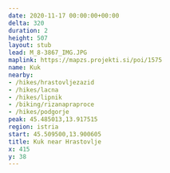 ```yaml
---
date: 2020-11-17 00:00:00+00:00
delta: 320
duration: 2
height: 507
layout: stub
lead: M_8-3867_IMG.JPG
maplink: https://mapzs.projekti.si/poi/1575
name: Kuk
nearby:
- /hikes/hrastovljezazid
- /hikes/lacna
- /hikes/lipnik
- /biking/rizanapraproce
- /hikes/podgorje
peak: 45.485013,13.917515
region: istria
start: 45.509500,13.900605
title: Kuk near Hrastovlje
x: 415
y: 38
---
```


